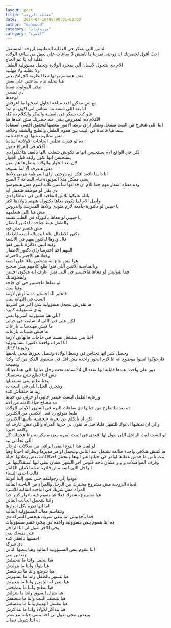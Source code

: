 ```yaml
---
layout: post
title: "عقليّة الزوجة"
date:   2024-04-10T00:00:01+03:00
author: "mahmoud"
category: "مرزوقيات"
category: "الأسرة"
---
```



الناس اللي بتفكر في العقلية المطلوبة لزوجة
المستقبل  
احبّ أقول لحضرتك ان زوجتي تقريبا ما نامتش 3 ساعات علي بعض
من ساعة الولادة  
عقلية ايه يا عم الحاج  
الام دي بتتحول لانسان آلي بمجرد الولادة وتحمل مسؤولية
الطفل  
ولا عقلية ولا مهلبية  
مش هتقسم يومها تبعا لنظرية لاجرانج يعني  
هيا بتحلم تنام ساعتين علي بعض  
تيجي المولودة تعيط  
دي تصحي  
لوحدها  
مع اني ممكن اقعد ساعة احاول اصحيها ما اعرفش  
انا بعد اللي شفته ما اتمناش اني اكون أم ابدا  
فلو كنت بتفكر في العقلية والفكر والكلام ده كله  
الكلام ده المفروض يبقي عند حضرتك مش عندها هيا  
انتا اللي هتخرج من البيت تشتغل وتفكر ازاي تربط الامور
ببعضها لتحقيق اقصي استفادة  
بينما هيا قاعدة في البيت بين هموم الطفل والطبخ والشقة
وخلافه  
مش مطلوب منها اي حاجة تانية  
ده لو قدرت تخلص الحاجات الاولانية اساسا  
الكلام في الفراغ جميل  
لكن في الواقع الام يستحسن انها ما تكونش شغلت بالها
بالعقد بتاعتكوا دي  
يستحسن انها تكون رايقة قبل الجواز  
لان بعد الجواز والولادة ينتظرها هم تقيل  
مش هتعرفه الا لما تشوفه  
انا دايما باقعد افكر مع زوجتي ازاي الموظفة بتربي
ولادها  
يعني ممكن مثلا المولودة تنام الساعة 7 الصبح  
وده معناه اشعار مهم جدا للأم ان قدامها ساعتين تلاتة
للنوم مش هيتعوضوا  
دي بقي لو موظفة هتعمل ايه  
بالله عليكوا بلاش التعاقيد اللي في دماغكوا دي  
وأصل الام لما تكون معاها دكتوراه هتهتم باولادها
اكتر  
يا حبيبي لو دكتورة جامعة لازم هتودي ولادها المدرسة
والدروس  
مش هيا اللي هتعلمهم  
يا حبيبي لو معاها دكتوراه في الطب نفسه  
والطفل عيط هتاخده لدكتور اطفال  
مش هتقدر تفتي فيه  
دكتور الاطفال بتاعنا وديناله آشعه للطفلة  
قال ودوها لدكتور يفهم في الآشعة  
وفيه اتنين دكاترة تانيين فتوا  
المهم احنا احترمنا راي دكتور الاطفال  
وفعلا هو الاجدر بالاحترام  
هوا مش بتاع انه يشخص بناءا علي اشعة  
وبالمناسبة الاتنين اللي فتوا طلع كلامهم مش صحيح  
فما تقوليش لو معاها ماجستير في اللي مش عارف ايه هيكون
احسن  
ولمعلوماتك  
لو معاها ماجستير في اي حاجة  
وهيا ست  
فاعتبر الماجستير ده مالوش لازمة  
الست في النهاية ست  
ما تقدرش تتحمل مسؤولية شئ اكبر من اسرتها  
ودي مسؤوليه كبيرة  
اللي هيا مسؤولية اسرتها يعني  
لكن علي قدر اللي انا شايفه في حياتي  
ما فيش مهندسات بارعات  
ما فيش طبيبات بارعات  
احنا بس بنشتغل نفسنا في حاجات مالهاش لازمة  
انا اعرف واحدة دكتورة نسا وتوليد  
وجوزها كذلك  
وحصل كتير انها تحتاس في وسط الولادة وتتصل بجوزها ييجي
يلحقها  
فارجوكوا انسوا موضوع انه انا لازم اتجوز واحدة مش اقل في
مستوي الفكر من كذا وكذا  
ونصيحة  
دور علي واحدة عندها قابلية انها تقعد ال 24 ساعة تحت رجل
عيالها اللي هما عيالك  
مش انتا تطلع تبني مستقبلك  
وهيا تطلع تبني مستقبلها  
ويتحرق العيل اللي في البيت ده  
ربنا ما خلقناش كده  
ورعاية الطفل ليست عنصر جانبي او جزئي من حياتنا  
ده محتاج حياة كاملة من الام  
ده بعد ما تطرح من حياتها دي ساعات النوم في الشهور الاولي
للولادة  
طبعا متوقع رد فعل عكسي من الكثيرين  
لكن انا باتكلم عن تجربة شخصية عاشها الكثيرين  
والي ان تعيشها ادعوك للتمهل قليلا قبل ما تقول لي حرية
المراة واللي مش عارف ايه  
وكلمة اخيرة  
لو الست لقت الراجل اللي يقول لها اقعدي في البيت اميرة
معززة مكرمة وانا هجيبلك كل اللي تحلمي بيه  
لو لقت هذا النوع النقي الراقي من سلالات الرجال  
ما كنتش هتلاقي واحدة طالعة تشتغل عند الناس وتتحمل اوامر
مديرها ونظراته احيانا وهيا بنت ناس ما حدش عطاها اوامر في حياتها غير
ابوها وتتحمل احتكاكات بعض زملائها احيانا وقرف المواصلات و و و عشان تاخد
فلوس اخر الشهر عشان تبقي ليها استقلاليتها عن الراجل اللي لسه مش قادرة
تديله الامان الكامل  
قالت احدي النساء  
عودوا إلي رجولتكم حتي تعود إلينا أنوثتنا  
الحياة الزوجية مش مشروع مشترك بين الرجل والمرأة من
الناحية المالية  
المرأة مش شريك في الناحية المالية للأسرة  
هيا مشروع مشترك فعلا هيا بتقوم فيه بادوار كتير
جدا  
وانتا بتتحمل الجانب المالي  
اما انها تقوم بكل ادوارها  
وتتقاسم معاك المسؤولية المالية  
فما تآخذنيش انتا تبقي شريك هيخسر الشركة دي  
ده انتا بتقوم بنص مسؤولية واحدة من ييجي عشر
مسؤوليات  
وفي الاخر تقول لي انا الراجل  
علي نفسك بقي  
احسبها بالعقل كده  
دي شركة  
انتا بتقوم بنص المسؤولية المالية وهيا بنصها
التاني  
وبعدين بقي  
هيا بتحمل وانتا ما بتحملش  
هيا بتولد وانتا ما بتولدش  
هيا بترضع وانتا ما بترضعش  
هيا بتسهر بالطفل وانتا ما بتسهرش  
هيا بتغير له البامبرز وانتا ما بتغيرش  
هيا بتطبخ وانتا ما بتطبخش  
هيا بتنزل السوق وانتا ما بتنزلش  
هيا بتنضف البيت وانتا ما بتنضفش  
هيا بتغسل الهدوم وانتا ما بتغسلش  
هيا بتذاكر للاولاد وانتا ما بتذاكرش  
وبعدين تيجي تقول لي احنا بنبني حياتنا مع بعض  
ده انتا شريك نصاب
